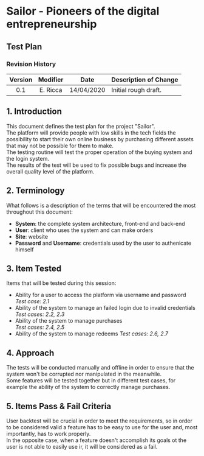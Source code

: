 # Sailor - Pioneers of the digital entrepreneurship
## Test Plan       

### **Revision History**

| Version | Modifier | Date       | Description of Change |
|:-------:|:--------:|:----------:|:----------------------|
| 0.1 | E. Ricca     | 14/04/2020 | Initial rough draft.  |

## 1. Introduction

This document defines the test plan for the project "Sailor".  
The platform will provide people with low skills in the tech fields the possibility to start their own online business by purchasing different assets that may not be possible for them to make.  
The testing routine will test the proper operation of the buying system and the login system.  
The results of the test will be used to fix possible bugs and increase the overall quality level of the platform. 

## 2. Terminology

What follows is a description of the terms that will be encountered the most throughout this document:

* **System**: the complete system architecture, front-end and back-end
* **User**: client who uses the system and can make orders
* **Site**: website
* **Password** and **Username**: credentials used by the user to authenicate himself

## 3. Item Tested

Items that will be tested during this session:

* Ability for a user to access the platform via username and password  
_Test case: 2.1_
* Ability of the system to manage an failed login due to invalid credentials  
_Test cases: 2.2, 2.3_
* Ability of the system to manage purchases  
_Test cases: 2.4, 2.5_
* Ability of the system to manage redeems
_Test cases: 2.6, 2.7_

## 4. Approach

The tests will be conducted manually and offline in order to ensure that the system won't be corrupted nor manipulated in the meanwhile.  
Some features will be tested together but in different test cases, for example the ability of the system to correctly manage purchases.

## 5. Items Pass & Fail Criteria

User backtest will be crucial in order to meet the requirements, so in order to be considered valid a feature has to be easy to use for the user and, most importantly, has to work properly.  
In the opposite case, when a feature doesn't accomplish its goals ot the user is not able to easily use ir, it will be considered as a fail.
